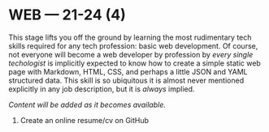 # WEB — 21-24 (4)

This stage lifts you off the ground by learning the most rudimentary tech skills required for any tech profession: basic web development. Of course, not everyone will become a web developer by profession by *every single techologist* is implicitly expected to know how to create a simple static web page with Markdown, HTML, CSS, and perhaps a little JSON and YAML structured data. This skill is so ubiquitous it is almost never mentioned explicitly in any job description, but it is *always* implied.

*Content will be added as it becomes available.*

1. Create an online resume/cv on GitHub
